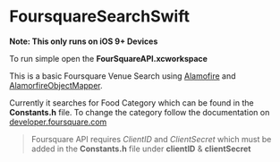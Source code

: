 # FoursquareSearchSwift

**Note: This only runs on iOS 9+ Devices**

To run simple open the **FourSquareAPI.xcworkspace**

This is a basic Foursquare Venue Search using [Alamofire](https://github.com/Alamofire/Alamofire) and [AlamorfireObjectMapper](https://github.com/tristanhimmelman/AlamofireObjectMapper). 

Currently it searches for Food Category which can be found in the **Constants.h** file. To change the category follow the documentation on [developer.foursquare.com](https://developer.foursquare.com/categorytree)

> Foursquare API requires *ClientID* and *ClientSecret* which must be added in the **Constants.h** file under **clientID** & **clientSecret**
